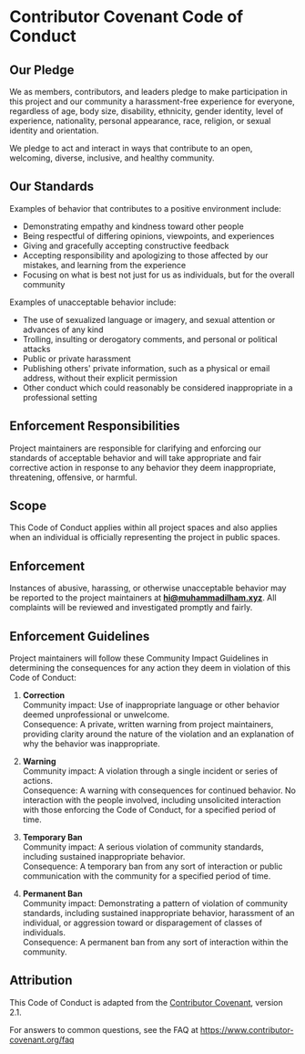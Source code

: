 # Contributor Covenant Code of Conduct

## Our Pledge
We as members, contributors, and leaders pledge to make participation in this project and our community a harassment-free experience for everyone, regardless of age, body size, disability, ethnicity, gender identity, level of experience, nationality, personal appearance, race, religion, or sexual identity and orientation.

We pledge to act and interact in ways that contribute to an open, welcoming, diverse, inclusive, and healthy community.

## Our Standards
Examples of behavior that contributes to a positive environment include:

- Demonstrating empathy and kindness toward other people  
- Being respectful of differing opinions, viewpoints, and experiences  
- Giving and gracefully accepting constructive feedback  
- Accepting responsibility and apologizing to those affected by our mistakes, and learning from the experience  
- Focusing on what is best not just for us as individuals, but for the overall community  

Examples of unacceptable behavior include:

- The use of sexualized language or imagery, and sexual attention or advances of any kind  
- Trolling, insulting or derogatory comments, and personal or political attacks  
- Public or private harassment  
- Publishing others' private information, such as a physical or email address, without their explicit permission  
- Other conduct which could reasonably be considered inappropriate in a professional setting  

## Enforcement Responsibilities
Project maintainers are responsible for clarifying and enforcing our standards of acceptable behavior and will take appropriate and fair corrective action in response to any behavior they deem inappropriate, threatening, offensive, or harmful.

## Scope
This Code of Conduct applies within all project spaces and also applies when an individual is officially representing the project in public spaces.

## Enforcement
Instances of abusive, harassing, or otherwise unacceptable behavior may be reported to the project maintainers at **hi@muhammadilham.xyz**. All complaints will be reviewed and investigated promptly and fairly.

## Enforcement Guidelines
Project maintainers will follow these Community Impact Guidelines in determining the consequences for any action they deem in violation of this Code of Conduct:

1. **Correction**  
   Community impact: Use of inappropriate language or other behavior deemed unprofessional or unwelcome.  
   Consequence: A private, written warning from project maintainers, providing clarity around the nature of the violation and an explanation of why the behavior was inappropriate.  

2. **Warning**  
   Community impact: A violation through a single incident or series of actions.  
   Consequence: A warning with consequences for continued behavior. No interaction with the people involved, including unsolicited interaction with those enforcing the Code of Conduct, for a specified period of time.  

3. **Temporary Ban**  
   Community impact: A serious violation of community standards, including sustained inappropriate behavior.  
   Consequence: A temporary ban from any sort of interaction or public communication with the community for a specified period of time.  

4. **Permanent Ban**  
   Community impact: Demonstrating a pattern of violation of community standards, including sustained inappropriate behavior, harassment of an individual, or aggression toward or disparagement of classes of individuals.  
   Consequence: A permanent ban from any sort of interaction within the community.  

## Attribution
This Code of Conduct is adapted from the [Contributor Covenant][homepage], version 2.1.  

[homepage]: https://www.contributor-covenant.org

For answers to common questions, see the FAQ at https://www.contributor-covenant.org/faq
